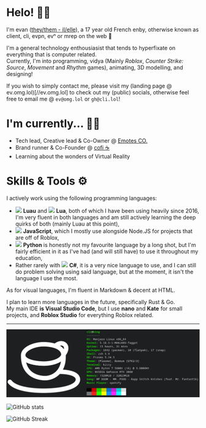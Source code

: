 # Helo! 🤟🏽

I'm evan ([they/them - il/elle](//pronouns.page/@evn)), a 17 year old French enby, otherwise known as client, cli, evpn, evⁿ or mrep on the web 👀

I'm a general technology enthousiasist that tends to hyperfixate on everything that is computer related.<br>
Currently, I'm into programming, vidya (Mainly *Roblox*, *Counter Strike: Source*, *Movement* and *Rhythm* games), animating, 3D modelling, and designing!

If you wish to simply contact me, please visit my (landing page @ ev.omg.lol)[//ev.omg.lol] to check out my (public) socials, otherwise feel free to email me @ `ev@omg.lol` or `gh@cli.lol`!

# I'm currently... 🕵🏽

+ Tech lead, Creative lead & Co-Owner @ [Emotes CO.](//ttd3.qts.life)
+ Brand runner & Co-Founder @ [cofi ☕](//cofi.qts.life)
+ Learning about the wonders of Virtual Reality

# Skills & Tools ⚙

I actively work using the following programming languages:

+ <img height=18px src="https://luau-lang.org/assets/images/luau-88.png"> **Luau** and <img height=18px src="https://www.lua.org/favicon.ico"> **Lua**, both of which I have been using heavily since 2016, I'm very fluent in both languages and am still actively learning the deep quirks of both (mainly Luau at this point),
+ <img height=18px src="https://upload.wikimedia.org/wikipedia/commons/9/99/Unofficial_JavaScript_logo_2.svg"> **JavaScript**, which I mostly use alongside Node.JS for projects that are off of Roblox,
+ <img height=18px src="https://www.python.org/favicon.ico"> **Python** is honestly not my favourite language by a long shot, but I'm fairly efficient in it as I've had (and will still have) to use it throughout my education,
+ Rather rarely with <img height=18px src="https://upload.wikimedia.org/wikipedia/commons/thumb/0/0d/C_Sharp_wordmark.svg/1920px-C_Sharp_wordmark.svg.png"> **C#**, it is a very nice language to use, and I can still do problem solving using said language, but at the moment, it isn't the language I use the most.

As for visual languages, I'm fluent in Markdown & decent at HTML.

I plan to learn more languages in the future, specifically Rust & Go.<br>
My main IDE **is Visual Studio Code**, but I use **nano** and **Kate** for small projects, and **Roblox Studio** for everything Roblox related.

---

![neofetch](/res/neofetch.png)

![GitHub stats](https://github-readme-stats.vercel.app/api?username=cl1ents&hide=contribs,prs&theme=dark)

![GitHub Streak](https://github-readme-streak-stats.herokuapp.com?user=cl1ents&theme=dark)
